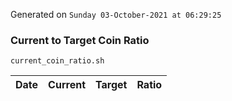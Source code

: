 Generated on `Sunday 03-October-2021 at 06:29:25`

### Current to Target Coin Ratio
`current_coin_ratio.sh`

Date|Current|Target|Ratio
---|---|---|---
